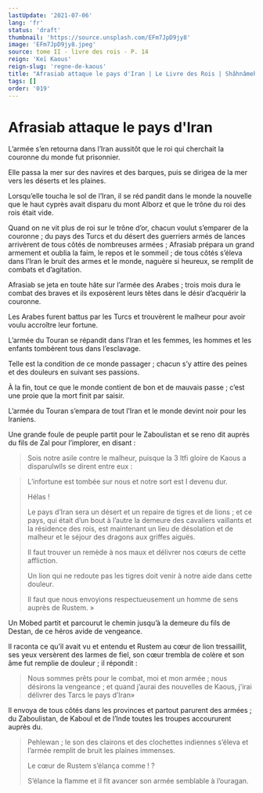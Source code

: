 ```yaml
---
lastUpdate: '2021-07-06'
lang: 'fr'
status: 'draft'
thumbnail: 'https://source.unsplash.com/EFm7JpD9jy8'
image: 'EFm7JpD9jy8.jpeg'
source: tome II - livre des rois - P. 14
reign: 'Keï Kaous'
reign-slug: 'regne-de-kaous'
title: "Afrasiab attaque le pays d'Iran | Le Livre des Rois | Shâhnâmeh"
tags: []
order: '019'
---
```


<!-- LTeX: language=fr -->

# Afrasiab attaque le pays d'Iran

L’armée s’en retourna dans l’Iran aussitôt que le roi qui cherchait la couronne du monde fut prisonnier.

Elle passa la mer sur des navires et des barques, puis se dirigea de la mer vers les déserts et les plaines.

Lorsqu’elle toucha le sol de l’Iran, il se réd pandit dans le monde la nouvelle que le haut cyprès avait disparu du mont Alborz et que le trône du roi des rois était vide.

Quand on ne vit plus de roi sur le trône d’or, chacun voulut s’emparer de la couronne ; du pays des Turcs et du désert des guerriers armés de lances arrivèrent de tous côtés de nombreuses armées ; Afrasiab prépara un grand armement et oublia la faim, le repos et le sommeil ; de tous côtés s’éleva dans l’Iran le bruit des armes et le monde, naguère si heureux, se remplit de combats et d’agitation.

Afrasiab se jeta en toute hâte sur l’armée des Arabes ; trois mois dura le combat des braves et ils exposèrent leurs têtes dans le désir d’acquérir la couronne.

Les Arabes furent battus par les Turcs et trouvèrent le malheur pour avoir voulu accroître leur fortune.

L’armée du Touran se répandit dans l’Iran et les femmes, les hommes et les enfants tombèrent tous dans l’esclavage.

Telle est la condition de ce monde passager ; chacun s’y attire des peines et des douleurs en suivant ses passions.

À la fin, tout ce que le monde contient de bon et de mauvais passe ; c’est une proie que la mort finit par saisir.

L’armée du Touran s’empara de tout l’Iran et le monde devint noir pour les Iraniens.

Une grande foule de peuple partit pour le Zaboulistan et se reno dit auprès du fils de Zal pour l’implorer, en disant :

> Sois notre asile contre le malheur, puisque la 3 ltfi gloire de Kaous a disparulwlls se dirent entre eux :

> L’infortune est tombée sur nous et notre sort est I devenu dur.
>
> Hélas !
>
> Le pays d’Iran sera un désert et un repaire de tigres et de lions ; et ce pays, qui était d’un bout à l’autre la demeure des cavaliers vaillants et la résidence des rois, est maintenant un lieu de désolation et de malheur et le séjour des dragons aux griffes aiguës.
>
> Il faut trouver un remède à nos maux et délivrer nos cœurs de cette affliction.
>
> Un lion qui ne redoute pas les tigres doit venir à notre aide dans cette douleur.
>
> Il faut que nous envoyions respectueusement un homme de sens auprès de Rustem. »

Un Mobed partit et parcourut le chemin jusqu’à la demeure du fils de Destan, de ce héros avide de vengeance.

Il raconta ce qu’il avait vu et entendu et Rustem au cœur de lion tressaillit, ses yeux versèrent des larmes de fiel, son cœur trembla de colère et son âme fut remplie de douleur ; il répondit :

> Nous sommes prêts pour le combat, moi et mon armée ; nous désirons la vengeance ; et quand j’aurai des nouvelles de Kaous, j’irai délivrer des Tarcs le pays d’Iran»

Il envoya de tous côtés dans les provinces et partout parurent des armées ; du Zaboulistan, de Kaboul et de l’Inde toutes les troupes accoururent auprès du.
>
> Pehlewan ; le son des clairons et des clochettes indiennes s’éleva et l’armée remplit de bruit les plaines immenses.
>
> Le cœur de Rustem s’élança comme ! ?
>
> S’élance la flamme et il fit avancer son armée semblable à l’ouragan.
